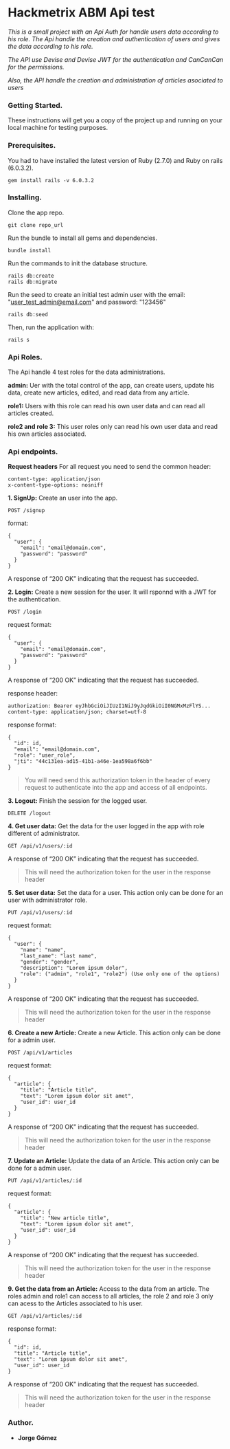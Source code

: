 # Hackmetrix ABM Api test

*This is a small project with an Api Auth for handle users data according to his role. The Api handle the creation and authentication of users and gives the data according to his role.*

*The API use Devise and Devise JWT for the authentication and CanCanCan for the permissions.* 

*Also, the API handle the creation and administration of articles asociated to users*

### Getting Started.
These instructions will get you a copy of the project up and running on your local machine for testing purposes.

### Prerequisites.
You had to have installed the latest version of Ruby (2.7.0) and Ruby on rails (6.0.3.2).

```
gem install rails -v 6.0.3.2
```

### Installing.
Clone the app repo.

```
git clone repo_url
```
Run the bundle to install all gems and dependencies.

```
bundle install
```

Run the commands to init the database structure.

```
rails db:create
rails db:migrate
```
Run the seed to create an initial test admin user with the email: "user_test_admin@email.com" and password: "123456" 
```
rails db:seed
```

Then, run the application with:

```
rails s
```

### Api Roles.
The Api handle 4 test roles for the data administrations.

**admin:** Uer with the total control of the app, can create users, update his data, create new articles, edited, and read data from any article.

**role1:** Users with this role can read his own user data and can read all articles created.

**role2 and role 3:** This user roles only can read his own user data and read his own articles associated.

### Api endpoints.
**Request headers**
For all request you need to send the common header:
```
content-type: application/json
x-content-type-options: nosniff
```

**1. SignUp:** Create an user into the app.
  ```
  POST /signup
  ```
  format:

  ```
  {
    "user": {
      "email": "email@domain.com",
      "password": "password"
    }
  }
  ```
  A response of “200 OK” indicating that the request has succeeded.

**2. Login:** Create a new session for the user. It will rsponnd with a JWT for the authentication.
  ```
  POST /login
  ```
  request format:
  ```
  {
    "user": {
      "email": "email@domain.com",
      "password": "password"
    }
  }
  ```
  A response of “200 OK” indicating that the request has succeeded.

  response header:
  ```
  authorization: Bearer eyJhbGciOiJIUzI1NiJ9yJqdGkiOiI0NGMxMzFlYS...
  content-type: application/json; charset=utf-8
  ```
  response format:
  ```
  {
    "id": id,
    "email": "email@domain.com",
    "role": "user_role",
    "jti": "44c131ea-ad15-41b1-a46e-1ea598a6f6bb"
  }
  ```
  > You will need send this authorization token in the header of every request to authenticate into the app and access of all endpoints.  

**3. Logout:** Finish the session for the logged user.
  ```
  DELETE /logout
  ```
  
**4. Get user data:** Get the data for the user logged in the app with role different of administrator.
  ```
  GET /api/v1/users/:id
  ```
  A response of “200 OK” indicating that the request has succeeded.
  > This will need the authorization token for the user in the response header

**5. Set user data:** Set the data for a user. This action only can be done for an user with administrator role.
  ```
  PUT /api/v1/users/:id
  ```
  request format:
  ```
  {
    "user": {
      "name": "name",
      "last_name": "last name",
      "gender": "gender",
      "description": "Lorem ipsum dolor",
      "role": ("admin", "role1", "role2") (Use only one of the options) 
    }
  }
  ```
  A response of “200 OK” indicating that the request has succeeded.
  > This will need the authorization token for the user in the response header

**6. Create a new Article:** Create a new Article. This action only can be done for a admin user.
  ```
  POST /api/v1/articles
  ```
  request format:
  ```
  {
    "article": {
      "title": "Article title",
      "text": "Lorem ipsum dolor sit amet",
      "user_id": user_id      
    }
  }
  ```
  A response of “200 OK” indicating that the request has succeeded.
  > This will need the authorization token for the user in the response header

**7. Update an Article:** Update the data of an Article. This action only can be done for a admin user.
  ```
  PUT /api/v1/articles/:id
  ```
  request format:
  ```
  {
    "article": {
      "title": "New article title",
      "text": "Lorem ipsum dolor sit amet",
      "user_id": user_id      
    }
  }
  ```
  A response of “200 OK” indicating that the request has succeeded.
  > This will need the authorization token for the user in the response header

**9. Get the data from an Article:** Access to the data from an article. The roles admin and role1 can access to all articles, the role 2 and role 3 only can acess to the Articles associated to his user.
  ```
  GET /api/v1/articles/:id
  ```
  response format:
  ```
  { 
    "id": id,
    "title": "Article title",
    "text": "Lorem ipsum dolor sit amet",
    "user_id": user_id
  }
  ```
  A response of “200 OK” indicating that the request has succeeded.
  > This will need the authorization token for the user in the response header

### Author.
* **Jorge Gómez**
